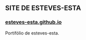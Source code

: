 ## SITE DE ESTEVES-ESTA 
### [esteves-esta.github.io](https://esteves-esta.github.io)

Portifólio de esteves-esta.
